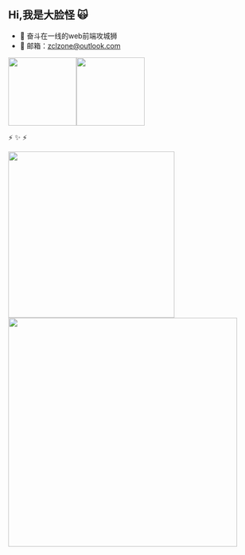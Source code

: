 ## Hi,我是大脸怪 🙀

- 🤔 奋斗在一线的web前端攻城狮
- 📧 邮箱：zclzone@outlook.com

<img align="center" height="137px" src="https://github-readme-stats.vercel.app/api?username=zclzone&hide_title=true&hide_border=true&show_icons=true&include_all_commits=true&line_height=21&bg_color=0,EC6C6C,FFD479,FFFC79,73FA79&theme=graywhite&locale=cn" /><img align="center" height="137px" src="https://github-readme-stats.vercel.app/api/top-langs/?username=zclzone&hide_title=true&hide_border=true&layout=compact&bg_color=0,73FA79,73FDFF,D783FF&theme=graywhite&locale=cn" />

⚡ ✨ ⚡

<p>
  <img  width="334"  src="https://github-readme-stats.vercel.app/api/top-langs/?username=js-banana&hide=handlebars&langs_count=8&layout=compact&exclude_repo=vuepress,vuepress-blog-io,vuepress-theme-vdoing,hexo,hexo-theme-next,images&bg_color=30,e96443,904e95&title_color=fff&text_color=fff"  />
  
  <img  width="460"  src="https://github-readme-stats.vercel.app/api?username=JS-banana&show_icons=true&&theme=radical&layout=compact"  />
</p>


